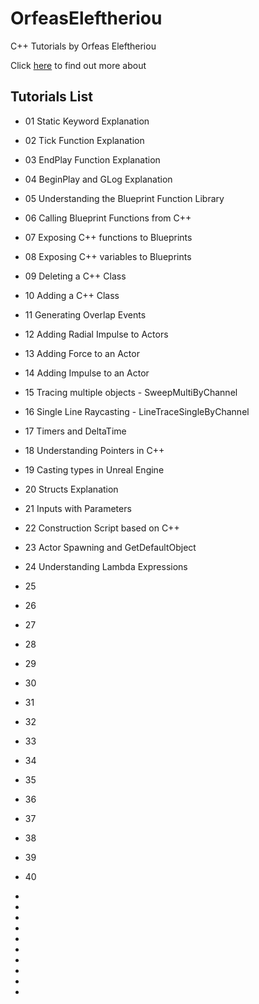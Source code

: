 # OrfeasEleftheriou
С++ Tutorials by  Orfeas Eleftheriou

Click [here](http://orfeasel.com) to find out more about

## Tutorials List
+ 01 Static Keyword Explanation
+ 02 Tick Function Explanation
+ 03 EndPlay Function Explanation
+ 04 BeginPlay and GLog Explanation
+ 05 Understanding the Blueprint Function Library
+ 06 Calling Blueprint Functions from C++
+ 07 Exposing C++ functions to Blueprints
+ 08 Exposing C++ variables to Blueprints
+ 09 Deleting a C++ Class
+ 10 Adding a C++ Class
+ 11 Generating Overlap Events
+ 12 Adding Radial Impulse to Actors
+ 13 Adding Force to an Actor
+ 14 Adding Impulse to an Actor
+ 15 Tracing multiple objects - SweepMultiByChannel
+ 16 Single Line Raycasting - LineTraceSingleByChannel
+ 17 Timers and DeltaTime
+ 18 Understanding Pointers in C++
+ 19 Casting types in Unreal Engine
+ 20 Structs Explanation
+ 21 Inputs with Parameters
+ 22 Construction Script based on C++
+ 23 Actor Spawning and GetDefaultObject
+ 24 Understanding Lambda Expressions
+ 25
+ 26
+ 27
+ 28
+ 29 
+ 30
+ 31
+ 32 
+ 33 
+ 34
+ 35 
+ 36
+ 37
+ 38
+ 39
+ 40
+
+
+
+
+
+
+
+

+
+
